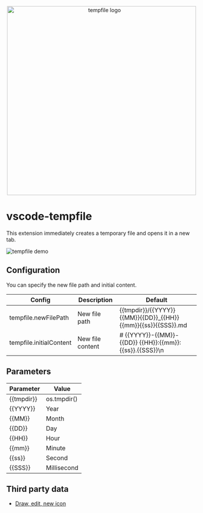 <p align="center">
  <img width="500" src="https://user-images.githubusercontent.com/515948/194064360-6842f71d-7c8d-444e-a819-0b509d3169f8.png" alt="tempfile logo" />
  <br/>
</p>

# vscode-tempfile

This extension immediately creates a temporary file and opens it in a new tab.


<img src="https://user-images.githubusercontent.com/515948/194067735-9d81973d-71f5-48cc-b6c6-c3e7f3e9d04b.gif" alt="tempfile demo">


## Configuration

You can specify the new file path and initial content.

| Config                  | Description      | Default                                                       |
| ----------------------- | ---------------- | ------------------------------------------------------------- |
| tempfile.newFilePath    | New file path    | {{tmpdir}}/{{YYYY}}{{MM}}{{DD}}\_{{HH}}{{mm}}{{ss}}{{SSS}}.md |
| tempfile.initialContent | New file content | # {{YYYY}}-{{MM}}-{{DD}} {{HH}}:{{mm}}:{{ss}}.{{SSS}}\n       |

## Parameters

| Parameter  | Value       |
| ---------- | ----------- |
| {{tmpdir}} | os.tmpdir() |
| {{YYYY}}   | Year        |
| {{MM}}     | Month       |
| {{DD}}     | Day         |
| {{HH}}     | Hour        |
| {{mm}}     | Minute      |
| {{ss}}     | Second      |
| {{SSS}}    | Millisecond |


## Third party data

* [Draw, edit, new icon](https://www.iconfinder.com/icons/3994420/draw_edit_new_pen_write_icon)
